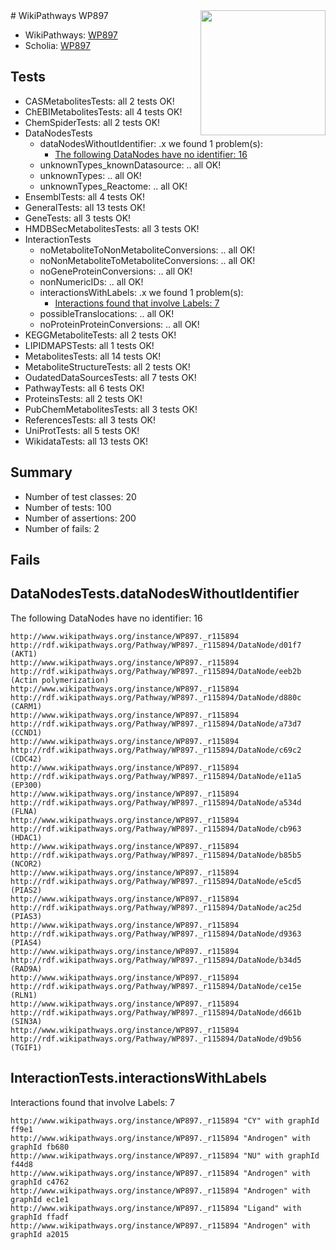 <img style="float: right; width: 200px" src="https://upload.wikimedia.org/wikipedia/commons/thumb/8/83/Wplogo_with_text_500.png/640px-Wplogo_with_text_500.png" />
# WikiPathways WP897

* WikiPathways: [WP897](https://new.wikipathways.org/pathways/WP897)
* Scholia: [WP897](https://scholia.toolforge.org/wikipathways/WP897)
## Tests
* CASMetabolitesTests: all 2 tests OK!
* ChEBIMetabolitesTests: all 4 tests OK!
* ChemSpiderTests: all 2 tests OK!
* DataNodesTests
    * dataNodesWithoutIdentifier: .x we found 1 problem(s):
        * [The following DataNodes have no identifier: 16](#8792c496)
    * unknownTypes_knownDatasource: .. all OK!
    * unknownTypes: .. all OK!
    * unknownTypes_Reactome: .. all OK!
* EnsemblTests: all 4 tests OK!
* GeneralTests: all 13 tests OK!
* GeneTests: all 3 tests OK!
* HMDBSecMetabolitesTests: all 3 tests OK!
* InteractionTests
    * noMetaboliteToNonMetaboliteConversions: .. all OK!
    * noNonMetaboliteToMetaboliteConversions: .. all OK!
    * noGeneProteinConversions: .. all OK!
    * nonNumericIDs: .. all OK!
    * interactionsWithLabels: .x we found 1 problem(s):
        * [Interactions found that involve Labels: 7](#630d267e)
    * possibleTranslocations: .. all OK!
    * noProteinProteinConversions: .. all OK!
* KEGGMetaboliteTests: all 2 tests OK!
* LIPIDMAPSTests: all 1 tests OK!
* MetabolitesTests: all 14 tests OK!
* MetaboliteStructureTests: all 2 tests OK!
* OudatedDataSourcesTests: all 7 tests OK!
* PathwayTests: all 6 tests OK!
* ProteinsTests: all 2 tests OK!
* PubChemMetabolitesTests: all 3 tests OK!
* ReferencesTests: all 3 tests OK!
* UniProtTests: all 5 tests OK!
* WikidataTests: all 13 tests OK!


## Summary

* Number of test classes: 20
* Number of tests: 100
* Number of assertions: 200
* Number of fails: 2

## Fails

<a name="8792c496" />

## DataNodesTests.dataNodesWithoutIdentifier

The following DataNodes have no identifier: 16
```
http://www.wikipathways.org/instance/WP897._r115894 http://rdf.wikipathways.org/Pathway/WP897._r115894/DataNode/d01f7 (AKT1)
http://www.wikipathways.org/instance/WP897._r115894 http://rdf.wikipathways.org/Pathway/WP897._r115894/DataNode/eeb2b (Actin polymerization)
http://www.wikipathways.org/instance/WP897._r115894 http://rdf.wikipathways.org/Pathway/WP897._r115894/DataNode/d880c (CARM1)
http://www.wikipathways.org/instance/WP897._r115894 http://rdf.wikipathways.org/Pathway/WP897._r115894/DataNode/a73d7 (CCND1)
http://www.wikipathways.org/instance/WP897._r115894 http://rdf.wikipathways.org/Pathway/WP897._r115894/DataNode/c69c2 (CDC42)
http://www.wikipathways.org/instance/WP897._r115894 http://rdf.wikipathways.org/Pathway/WP897._r115894/DataNode/e11a5 (EP300)
http://www.wikipathways.org/instance/WP897._r115894 http://rdf.wikipathways.org/Pathway/WP897._r115894/DataNode/a534d (FLNA)
http://www.wikipathways.org/instance/WP897._r115894 http://rdf.wikipathways.org/Pathway/WP897._r115894/DataNode/cb963 (HDAC1)
http://www.wikipathways.org/instance/WP897._r115894 http://rdf.wikipathways.org/Pathway/WP897._r115894/DataNode/b85b5 (NCOR2)
http://www.wikipathways.org/instance/WP897._r115894 http://rdf.wikipathways.org/Pathway/WP897._r115894/DataNode/e5cd5 (PIAS2)
http://www.wikipathways.org/instance/WP897._r115894 http://rdf.wikipathways.org/Pathway/WP897._r115894/DataNode/ac25d (PIAS3)
http://www.wikipathways.org/instance/WP897._r115894 http://rdf.wikipathways.org/Pathway/WP897._r115894/DataNode/d9363 (PIAS4)
http://www.wikipathways.org/instance/WP897._r115894 http://rdf.wikipathways.org/Pathway/WP897._r115894/DataNode/b34d5 (RAD9A)
http://www.wikipathways.org/instance/WP897._r115894 http://rdf.wikipathways.org/Pathway/WP897._r115894/DataNode/ce15e (RLN1)
http://www.wikipathways.org/instance/WP897._r115894 http://rdf.wikipathways.org/Pathway/WP897._r115894/DataNode/d661b (SIN3A)
http://www.wikipathways.org/instance/WP897._r115894 http://rdf.wikipathways.org/Pathway/WP897._r115894/DataNode/d9b56 (TGIF1)
```

<a name="630d267e" />

## InteractionTests.interactionsWithLabels

Interactions found that involve Labels: 7
```
http://www.wikipathways.org/instance/WP897._r115894 "CY" with graphId ff9e1
http://www.wikipathways.org/instance/WP897._r115894 "Androgen" with graphId fb680
http://www.wikipathways.org/instance/WP897._r115894 "NU" with graphId f44d8
http://www.wikipathways.org/instance/WP897._r115894 "Androgen" with graphId c4762
http://www.wikipathways.org/instance/WP897._r115894 "Androgen" with graphId ec1e1
http://www.wikipathways.org/instance/WP897._r115894 "Ligand" with graphId ffadf
http://www.wikipathways.org/instance/WP897._r115894 "Androgen" with graphId a2015
```

